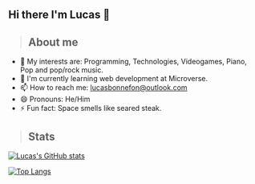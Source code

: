## Hi there I'm Lucas 👋

> ## About me

- 🔭 My interests are: Programming, Technologies, Videogames, Piano, Pop and pop/rock music.
- 🌱 I'm currently learning web development at Microverse.
- 📫 How to reach me: lucasbonnefon@outlook.com
- 😄 Pronouns: He/Him
- ⚡ Fun fact: Space smells like seared steak.

> ## Stats

[![Lucas's GitHub stats](https://github-readme-stats.vercel.app/api?username=ryxtor&count_private=true&show_icons=true&theme=midnight-purple)](https://github.com/ryxtor)

[![Top Langs](https://github-readme-stats.vercel.app/api/top-langs/?username=ryxtor&layout=compact&theme=midnight-purple)](https://github.com/ryxtor)



<!--
**ryxtor/ryxtor** is a ✨ _special_ ✨ repository because its `README.md` (this file) appears on your GitHub profile.

Here are some ideas to get you started:

- 🔭 I’m currently working on ...
- 🌱 I’m currently learning ...
- 👯 I’m looking to collaborate on ...
- 🤔 I’m looking for help with ...
- 💬 Ask me about ...
- 📫 How to reach me: ...
- 😄 Pronouns: ...
- ⚡ Fun fact: ...
-->
